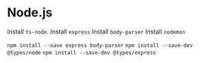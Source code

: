 # Node.js

Install `ts-node`.
Install `express`
Install `body-parser`
Install `nodemon`

`npm install --save express body-parser`
`npm install --save-dev @types/node`
`npm install --save-dev @types/express`
